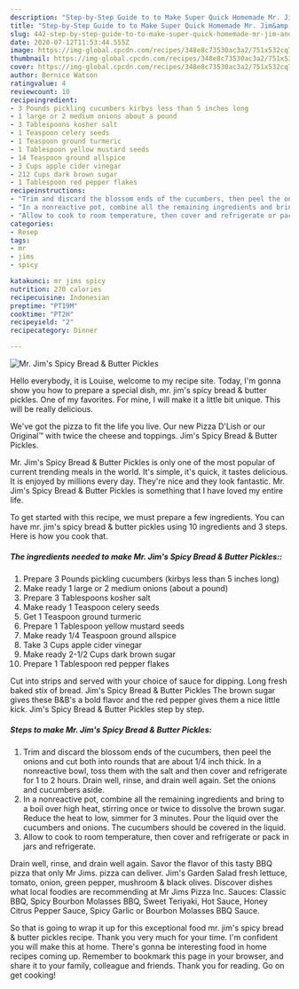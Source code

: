 ```yaml
---
description: "Step-by-Step Guide to to Make Super Quick Homemade Mr. Jim&amp;#39;s Spicy Bread &amp;amp; Butter Pickles"
title: "Step-by-Step Guide to to Make Super Quick Homemade Mr. Jim&amp;#39;s Spicy Bread &amp;amp; Butter Pickles"
slug: 442-step-by-step-guide-to-to-make-super-quick-homemade-mr-jim-and-39-s-spicy-bread-and-amp-butter-pickles
date: 2020-07-12T11:53:44.555Z
image: https://img-global.cpcdn.com/recipes/348e8c73530ac3a2/751x532cq70/mr-jims-spicy-bread-butter-pickles-recipe-main-photo.jpg
thumbnail: https://img-global.cpcdn.com/recipes/348e8c73530ac3a2/751x532cq70/mr-jims-spicy-bread-butter-pickles-recipe-main-photo.jpg
cover: https://img-global.cpcdn.com/recipes/348e8c73530ac3a2/751x532cq70/mr-jims-spicy-bread-butter-pickles-recipe-main-photo.jpg
author: Bernice Watson
ratingvalue: 4
reviewcount: 10
recipeingredient:
- 3 Pounds pickling cucumbers kirbys less than 5 inches long
- 1 large or 2 medium onions about a pound
- 3 Tablespoons kosher salt
- 1 Teaspoon celery seeds
- 1 Teaspoon ground turmeric
- 1 Tablespoon yellow mustard seeds
- 14 Teaspoon ground allspice
- 3 Cups apple cider vinegar
- 212 Cups dark brown sugar
- 1 Tablespoon red pepper flakes
recipeinstructions:
- "Trim and discard the blossom ends of the cucumbers, then peel the onions and cut both into rounds that are about 1/4 inch thick. In a nonreactive bowl, toss them with the salt and then cover and refrigerate for 1 to 2 hours. Drain well, rinse, and drain well again. Set the onions and cucumbers aside."
- "In a nonreactive pot, combine all the remaining ingredients and bring to a boil over high heat, stirring once or twice to dissolve the brown sugar. Reduce the heat to low, simmer for 3 minutes. Pour the liquid over the cucumbers and onions. The cucumbers should be covered in the liquid."
- "Allow to cook to room temperature, then cover and refrigerate or pack in jars and refrigerate."
categories:
- Resep
tags:
- mr
- jims
- spicy

katakunci: mr jims spicy
nutrition: 270 calories
recipecuisine: Indonesian
preptime: "PT19M"
cooktime: "PT2H"
recipeyield: "2"
recipecategory: Dinner

---
```



![Mr. Jim&#39;s Spicy Bread &amp; Butter Pickles](https://img-global.cpcdn.com/recipes/348e8c73530ac3a2/751x532cq70/mr-jims-spicy-bread-butter-pickles-recipe-main-photo.jpg)

Hello everybody, it is Louise, welcome to my recipe site. Today, I'm gonna show you how to prepare a special dish, mr. jim&#39;s spicy bread &amp; butter pickles. One of my favorites. For mine, I will make it a little bit unique. This will be really delicious.

We&#39;ve got the pizza to fit the life you live. Our new Pizza D&#39;Lish or our Original™ with twice the cheese and toppings. Jim&#39;s Spicy Bread &amp; Butter Pickles.

Mr. Jim&#39;s Spicy Bread &amp; Butter Pickles is only one of the most popular of current trending meals in the world. It's simple, it's quick, it tastes delicious. It is enjoyed by millions every day. They're nice and they look fantastic. Mr. Jim&#39;s Spicy Bread &amp; Butter Pickles is something that I have loved my entire life.


To get started with this recipe, we must prepare a few ingredients. You can have mr. jim&#39;s spicy bread &amp; butter pickles using 10 ingredients and 3 steps. Here is how you cook that.

##### The ingredients needed to make Mr. Jim&#39;s Spicy Bread &amp; Butter Pickles::

1. Prepare 3 Pounds pickling cucumbers (kirbys less than 5 inches long)
1. Make ready 1 large or 2 medium onions (about a pound)
1. Prepare 3 Tablespoons kosher salt
1. Make ready 1 Teaspoon celery seeds
1. Get 1 Teaspoon ground turmeric
1. Prepare 1 Tablespoon yellow mustard seeds
1. Make ready 1/4 Teaspoon ground allspice
1. Take 3 Cups apple cider vinegar
1. Make ready 2-1/2 Cups dark brown sugar
1. Prepare 1 Tablespoon red pepper flakes


Cut into strips and served with your choice of sauce for dipping. Long fresh baked stix of bread. Jim&#39;s Spicy Bread &amp; Butter Pickles The brown sugar gives these B&amp;B&#39;s a bold flavor and the red pepper gives them a nice little kick. Jim&#39;s Spicy Bread &amp; Butter Pickles step by step. 

##### Steps to make Mr. Jim&#39;s Spicy Bread &amp; Butter Pickles:

1. Trim and discard the blossom ends of the cucumbers, then peel the onions and cut both into rounds that are about 1/4 inch thick. In a nonreactive bowl, toss them with the salt and then cover and refrigerate for 1 to 2 hours. Drain well, rinse, and drain well again. Set the onions and cucumbers aside.
1. In a nonreactive pot, combine all the remaining ingredients and bring to a boil over high heat, stirring once or twice to dissolve the brown sugar. Reduce the heat to low, simmer for 3 minutes. Pour the liquid over the cucumbers and onions. The cucumbers should be covered in the liquid.
1. Allow to cook to room temperature, then cover and refrigerate or pack in jars and refrigerate.


Drain well, rinse, and drain well again. Savor the flavor of this tasty BBQ pizza that only Mr Jims. pizza can deliver. Jim&#39;s Garden Salad fresh lettuce, tomato, onion, green pepper, mushroom &amp; black olives. Discover dishes what local foodies are recommending at Mr Jims Pizza Inc. Sauces: Classic BBQ, Spicy Bourbon Molasses BBQ, Sweet Teriyaki, Hot Sauce, Honey Citrus Pepper Sauce, Spicy Garlic or Bourbon Molasses BBQ Sauce. 

So that is going to wrap it up for this exceptional food mr. jim&#39;s spicy bread &amp; butter pickles recipe. Thank you very much for your time. I'm confident you will make this at home. There's gonna be interesting food in home recipes coming up. Remember to bookmark this page in your browser, and share it to your family, colleague and friends. Thank you for reading. Go on get cooking!
